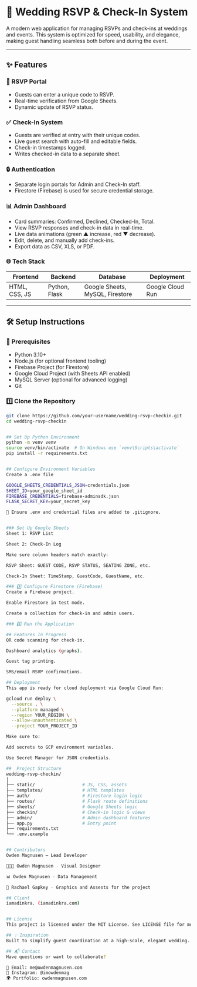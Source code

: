 # 💍 Wedding RSVP & Check-In System

A modern web application for managing RSVPs and check-ins at weddings and events. This system is optimized for speed, usability, and elegance, making guest handling seamless both before and during the event.

---

## ✨ Features

### 📝 RSVP Portal
- Guests can enter a unique code to RSVP.
- Real-time verification from Google Sheets.
- Dynamic update of RSVP status.

### ✅ Check-In System
- Guests are verified at entry with their unique codes.
- Live guest search with auto-fill and editable fields.
- Check-in timestamps logged.
- Writes checked-in data to a separate sheet.

### 🔒 Authentication
- Separate login portals for Admin and Check-In staff.
- Firestore (Firebase) is used for secure credential storage.

### 📊 Admin Dashboard
- Card summaries: Confirmed, Declined, Checked-In, Total.
- View RSVP responses and check-in data in real-time.
- Live data animations (green ▲ increase, red ▼ decrease).
- Edit, delete, and manually add check-ins.
- Export data as CSV, XLS, or PDF.

### 🌐 Tech Stack
| Frontend        | Backend          | Database          | Deployment       |
|-----------------|------------------|-------------------|------------------|
| HTML, CSS, JS   | Python, Flask    | Google Sheets, MySQL, Firestore | Google Cloud Run |

---

## 🛠️ Setup Instructions

### 🔧 Prerequisites
- Python 3.10+
- Node.js (for optional frontend tooling)
- Firebase Project (for Firestore)
- Google Cloud Project (with Sheets API enabled)
- MySQL Server (optional for advanced logging)
- Git

### 1️⃣ Clone the Repository
```bash
git clone https://github.com/your-username/wedding-rsvp-checkin.git
cd wedding-rsvp-checkin


## Set Up Python Environment
python -m venv venv
source venv/bin/activate  # On Windows use `venv\Scripts\activate`
pip install -r requirements.txt


## Configure Environment Variables
Create a .env file

GOOGLE_SHEETS_CREDENTIALS_JSON=credentials.json
SHEET_ID=your_google_sheet_id
FIREBASE_CREDENTIALS=firebase-adminsdk.json
FLASK_SECRET_KEY=your_secret_key

🔐 Ensure .env and credential files are added to .gitignore.


### Set Up Google Sheets
Sheet 1: RSVP List

Sheet 2: Check-In Log

Make sure column headers match exactly:

RSVP Sheet: GUEST CODE, RSVP STATUS, SEATING ZONE, etc.

Check-In Sheet: TimeStamp, GuestCode, GuestName, etc.

### 5️⃣ Configure Firestore (Firebase)
Create a Firebase project.

Enable Firestore in test mode.

Create a collection for check-in and admin users.

### 6️⃣ Run the Application

## Features In Progress
QR code scanning for check-in.

Dashboard analytics (graphs).

Guest tag printing.

SMS/email RSVP confirmations.

## Deployment
This app is ready for cloud deployment via Google Cloud Run:

gcloud run deploy \
  --source . \
  --platform managed \
  --region YOUR_REGION \
  --allow-unauthenticated \
  --project YOUR_PROJECT_ID

Make sure to:

Add secrets to GCP environment variables.

Use Secret Manager for JSON credentials.

##  Project Structure
wedding-rsvp-checkin/
│
├── static/                  # JS, CSS, assets
├── templates/               # HTML templates
├── auth/                    # Firestore login logic
├── routes/                  # Flask route definitions
├── sheets/                  # Google Sheets logic
├── checkin/                 # Check-in logic & views
├── admin/                   # Admin dashboard features
├── app.py                   # Entry point
├── requirements.txt
└── .env.example


## Contributors
Owden Magnusen – Lead Developer

👩🏽‍💻 Owden Magnusen - Visual Designer

📊 Owden Magnusen - Data Management

🎨 Rachael Gapkey - Graphics and Assests for the project

## Client
iamadinkra. (iamadinkra.com)


## License
This project is licensed under the MIT License. See LICENSE file for more info.

## 💡 Inspiration
Built to simplify guest coordination at a high-scale, elegant wedding. Designed with speed, clarity, and a touch of flair.

## 📬 Contact
Have questions or want to collaborate?

📧 Email: me@owdenmagnusen.com
📸 Instagram: @imowdenmag
🌍 Portfolio: owdenmagnusen.com